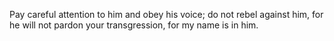 Pay careful attention to him and obey his voice; do not rebel against him, for he will not pardon your transgression, for my name is in him.
